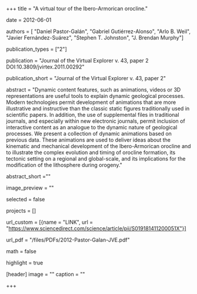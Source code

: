 +++ 
title = "A virtual tour of the Ibero-Armorican orocline."

date = 2012-06-01

authors = [ "Daniel Pastor-Galán", "Gabriel Gutiérrez-Alonso", "Arlo B. Weil", "Javier Fernández-Suárez", "Stephen T. Johnston", "J. Brendan Murphy"]

publication_types = ["2"]

publication = "Journal of the Virtual Explorer v. 43, paper 2 DOI:10.3809/jvirtex.2011.00292"

publication_short = "Journal of the Virtual Explorer v. 43, paper 2"

abstract = "Dynamic content features, such as animations, videos or 3D representations are useful tools to explain dynamic geological processes. Modern technologies permit development of animations that are more illustrative and instructive than the classic static figures traditionally used in scientific papers. In addition, the use of supplemental files in traditional journals, and especially within new electronic journals, permit inclusion of interactive content as an analogue to the dynamic nature of geological processes. We present a collection of dynamic animations based on previous data. These animations are used to deliver ideas about the kinematic and mechanical development of the Ibero-Armorican orocline and to illustrate the complex evolution and timing of orocline formation, its tectonic setting on a regional and global-scale, and its implications for the modification of the lithosphere during orogeny."

abstract_short =""

image_preview = ""

selected = false

projects = []

url_custom = [{name = "LINK", url = "https://www.sciencedirect.com/science/article/pii/S019181411200051X"}]

url_pdf = "/files/PDFs/2012-Pastor-Galan-JVE.pdf"

math = false

highlight = true

[header]
image = ""
caption = ""

+++
